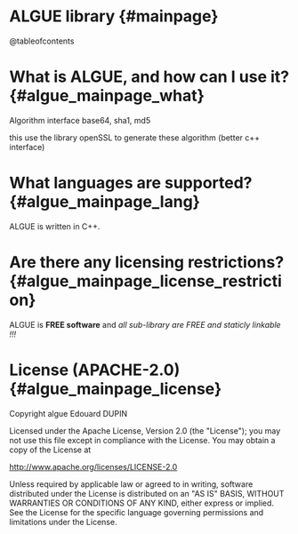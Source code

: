 ALGUE library                                {#mainpage}
===============

@tableofcontents

What is ALGUE, and how can I use it?         {#algue_mainpage_what}
====================================

Algorithm interface base64, sha1, md5

this use the library openSSL to generate these algorithm (better c++ interface)

What languages are supported?                 {#algue_mainpage_lang}
=============================

ALGUE is written in C++.

Are there any licensing restrictions?         {#algue_mainpage_license_restriction}
=====================================

ALGUE is **FREE software** and _all sub-library are FREE and staticly linkable !!!_

License (APACHE-2.0)                          {#algue_mainpage_license}
====================

Copyright algue Edouard DUPIN

Licensed under the Apache License, Version 2.0 (the "License");
you may not use this file except in compliance with the License.
You may obtain a copy of the License at

<http://www.apache.org/licenses/LICENSE-2.0>

Unless required by applicable law or agreed to in writing, software
distributed under the License is distributed on an "AS IS" BASIS,
WITHOUT WARRANTIES OR CONDITIONS OF ANY KIND, either express or implied.
See the License for the specific language governing permissions and
limitations under the License.

